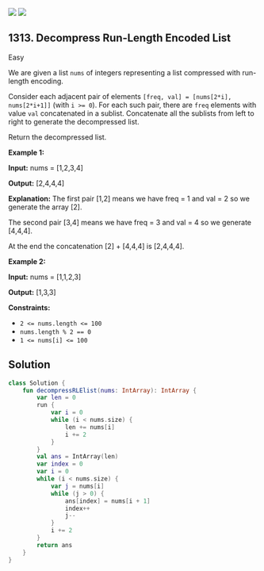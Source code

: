 [![](https://img.shields.io/github/stars/javadev/LeetCode-in-Kotlin?label=Stars&style=flat-square)](https://github.com/javadev/LeetCode-in-Kotlin)
[![](https://img.shields.io/github/forks/javadev/LeetCode-in-Kotlin?label=Fork%20me%20on%20GitHub%20&style=flat-square)](https://github.com/javadev/LeetCode-in-Kotlin/fork)

## 1313\. Decompress Run-Length Encoded List

Easy

We are given a list `nums` of integers representing a list compressed with run-length encoding.

Consider each adjacent pair of elements `[freq, val] = [nums[2*i], nums[2*i+1]]` (with `i >= 0`). For each such pair, there are `freq` elements with value `val` concatenated in a sublist. Concatenate all the sublists from left to right to generate the decompressed list.

Return the decompressed list.

**Example 1:**

**Input:** nums = [1,2,3,4]

**Output:** [2,4,4,4]

**Explanation:** The first pair [1,2] means we have freq = 1 and val = 2 so we generate the array [2].

The second pair [3,4] means we have freq = 3 and val = 4 so we generate [4,4,4]. 

At the end the concatenation [2] + [4,4,4] is [2,4,4,4].

**Example 2:**

**Input:** nums = [1,1,2,3]

**Output:** [1,3,3]

**Constraints:**

*   `2 <= nums.length <= 100`
*   `nums.length % 2 == 0`
*   `1 <= nums[i] <= 100`

## Solution

```kotlin
class Solution {
    fun decompressRLElist(nums: IntArray): IntArray {
        var len = 0
        run {
            var i = 0
            while (i < nums.size) {
                len += nums[i]
                i += 2
            }
        }
        val ans = IntArray(len)
        var index = 0
        var i = 0
        while (i < nums.size) {
            var j = nums[i]
            while (j > 0) {
                ans[index] = nums[i + 1]
                index++
                j--
            }
            i += 2
        }
        return ans
    }
}
```